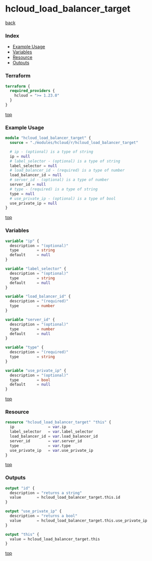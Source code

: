 # hcloud_load_balancer_target

[back](../hcloud.md)

### Index

- [Example Usage](#example-usage)
- [Variables](#variables)
- [Resource](#resource)
- [Outputs](#outputs)

### Terraform

```terraform
terraform {
  required_providers {
    hcloud = ">= 1.23.0"
  }
}
```

[top](#index)

### Example Usage

```terraform
module "hcloud_load_balancer_target" {
  source = "./modules/hcloud/r/hcloud_load_balancer_target"

  # ip - (optional) is a type of string
  ip = null
  # label_selector - (optional) is a type of string
  label_selector = null
  # load_balancer_id - (required) is a type of number
  load_balancer_id = null
  # server_id - (optional) is a type of number
  server_id = null
  # type - (required) is a type of string
  type = null
  # use_private_ip - (optional) is a type of bool
  use_private_ip = null
}
```

[top](#index)

### Variables

```terraform
variable "ip" {
  description = "(optional)"
  type        = string
  default     = null
}

variable "label_selector" {
  description = "(optional)"
  type        = string
  default     = null
}

variable "load_balancer_id" {
  description = "(required)"
  type        = number
}

variable "server_id" {
  description = "(optional)"
  type        = number
  default     = null
}

variable "type" {
  description = "(required)"
  type        = string
}

variable "use_private_ip" {
  description = "(optional)"
  type        = bool
  default     = null
}
```

[top](#index)

### Resource

```terraform
resource "hcloud_load_balancer_target" "this" {
  ip               = var.ip
  label_selector   = var.label_selector
  load_balancer_id = var.load_balancer_id
  server_id        = var.server_id
  type             = var.type
  use_private_ip   = var.use_private_ip
}
```

[top](#index)

### Outputs

```terraform
output "id" {
  description = "returns a string"
  value       = hcloud_load_balancer_target.this.id
}

output "use_private_ip" {
  description = "returns a bool"
  value       = hcloud_load_balancer_target.this.use_private_ip
}

output "this" {
  value = hcloud_load_balancer_target.this
}
```

[top](#index)